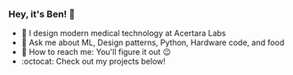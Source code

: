 ### Hey, it's Ben! :vulcan_salute:

- :hospital: I design modern medical technology at Acertara Labs
- :speech_balloon: Ask me about ML, Design patterns, Python, Hardware code, and food
- :incoming_envelope: How to reach me: You'll figure it out :wink:
- :octocat: Check out my projects below!
